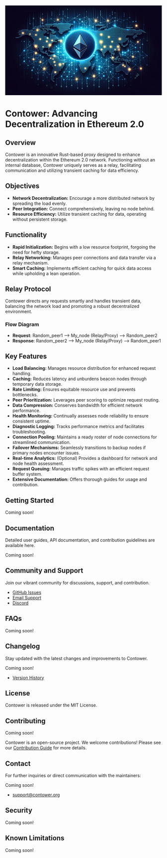 ![Contower Banner](assets/repo_banner.png)

# Contower: Advancing Decentralization in Ethereum 2.0

## Overview

Contower is an innovative Rust-based proxy designed to enhance decentralization within the Ethereum 2.0 network. Functioning without an internal database, Contower uniquely serves as a relay, facilitating communication and utilizing transient caching for data efficiency.

## Objectives

- **Network Decentralization:** Encourage a more distributed network by spreading the load evenly.
- **Peer Integration:** Connect comprehensively, leaving no node behind.
- **Resource Efficiency:** Utilize transient caching for data, operating without persistent storage.

## Functionality

- **Rapid Initialization:** Begins with a low resource footprint, forgoing the need for hefty storage.
- **Relay Networking:** Manages peer connections and data transfer via a relay mechanism.
- **Smart Caching:** Implements efficient caching for quick data access while upholding a lean operation.

## Relay Protocol

Contower directs any requests smartly and handles transient data, balancing the network load and promoting a robust decentralized environment.

### Flow Diagram

- **Request**: Random_peer1 --> My_node (Relay/Proxy) --> Random_peer2
- **Response**: Random_peer2 --> My_node (Relay/Proxy) --> Random_peer1

## Key Features

- **Load Balancing:** Manages resource distribution for enhanced request handling.
- **Caching:** Reduces latency and unburdens beacon nodes through temporary data storage.
- **Rate Limiting:** Ensures equitable resource use and prevents bottlenecks.
- **Peer Prioritization:** Leverages peer scoring to optimize request routing.
- **Data Compression:** Conserves bandwidth for efficient network performance.
- **Health Monitoring:** Continually assesses node reliability to ensure consistent uptime.
- **Diagnostic Logging:** Tracks performance metrics and facilitates troubleshooting.
- **Connection Pooling:** Maintains a ready roster of node connections for streamlined communication.
- **Failover Mechanisms:** Seamlessly transitions to backup nodes if primary nodes encounter issues.
- **Real-time Analytics:** (Optional) Provides a dashboard for network and node health assessment.
- **Request Queuing:** Manages traffic spikes with an efficient request buffer system.
- **Extensive Documentation:** Offers thorough guides for usage and contribution.

## Getting Started

Coming soon!

## Documentation

Detailed user guides, API documentation, and contribution guidelines are available here.

Coming soon!

## Community and Support

Join our vibrant community for discussions, support, and contribution.

- [GitHub Issues](https://github.com/SanderLoman/rust-p2p/issues)
- [Email Support](mailto:support@contower.eth)
- [Discord](https://discord.gg/Q5RQEyZ4)

## FAQs

Coming soon!

## Changelog

Stay updated with the latest changes and improvements to Contower.

Coming soon!

- [Version History](#)

## License

Contower is released under the MIT License.

## Contributing

Coming soon!

Contower is an open-source project.
We welcome contributions! Please see our [Contribution Guide](#) for more details.

## Contact

For further inquiries or direct communication with the maintainers:

Coming soon!

- [support@contower.org](mailto:support@contower.org)

## Security

Coming soon!

## Known Limitations

Coming soon!
